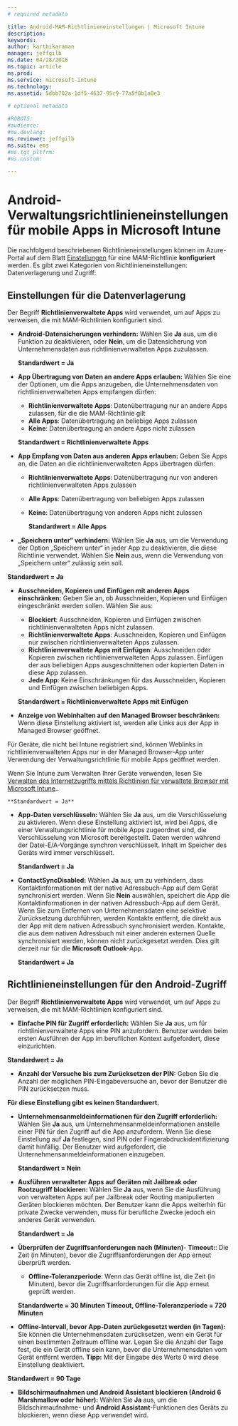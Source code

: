```yaml
---
# required metadata

title: Android-MAM-Richtlinieneinstellungen | Microsoft Intune
description:
keywords:
author: karthikaraman
manager: jeffgilb
ms.date: 04/28/2016
ms.topic: article
ms.prod:
ms.service: microsoft-intune
ms.technology:
ms.assetid: 5dbb702a-1df5-4637-95c9-77a5f0b1a0e3

# optional metadata

#ROBOTS:
#audience:
#ms.devlang:
ms.reviewer: jeffgilb
ms.suite: ems
#ms.tgt_pltfrm:
#ms.custom:

---
```


# Android-Verwaltungsrichtlinieneinstellungen für mobile Apps in Microsoft Intune
Die nachfolgend beschriebenen Richtlinieneinstellungen können im Azure-Portal auf dem Blatt [Einstellungen](create-and-deploy-mobile-app-management-policies-with-microsoft-intune.md) für eine MAM-Richtlinie **konfiguriert** werden.
Es gibt zwei Kategorien von Richtlinieneinstellungen: Datenverlagerung und Zugriff:

##  Einstellungen für die Datenverlagerung
Der Begriff **Richtlinienverwaltete Apps** wird verwendet, um auf Apps zu verweisen, die mit MAM-Richtlinien konfiguriert sind.
- **Android-Datensicherungen verhindern:** Wählen Sie **Ja** aus, um die Funktion zu deaktivieren, oder **Nein**, um die Datensicherung von Unternehmensdaten aus richtlinienverwalteten Apps zuzulassen.

  **Standardwert = Ja**
- **App Übertragung von Daten an andere Apps erlauben:** Wählen Sie eine der Optionen, um die Apps anzugeben, die Unternehmensdaten von richtlinienverwalteten Apps empfangen dürfen:
  -   **Richtlinienverwaltete Apps**: Datenübertragung nur an andere Apps zulassen, für die die MAM-Richtlinie gilt
  -   **Alle Apps**: Datenübertragung an beliebige Apps zulassen
  -   **Keine**: Datenübertragung an andere Apps nicht zulassen

  **Standardwert = Richtlinienverwaltete Apps**
- **App Empfang von Daten aus anderen Apps erlauben:** Geben Sie Apps an, die Daten an die richtlinienverwalteten Apps übertragen dürfen:
  -   **Richtlinienverwaltete Apps**: Datenübertragung nur von anderen richtlinienverwalteten Apps zulassen
  -   **Alle Apps**: Datenübertragung von beliebigen Apps zulassen
  -   **Keine**: Datenübertragung von anderen Apps nicht zulassen

      **Standardwert = Alle Apps**

-   **„Speichern unter“ verhindern:** Wählen Sie **Ja** aus, um die Verwendung der Option „Speichern unter“ in jeder App zu deaktivieren, die diese Richtlinie verwendet. Wählen Sie **Nein** aus, wenn die Verwendung von „Speichern unter“ zulässig sein soll.

  **Standardwert = Ja**
- **Ausschneiden, Kopieren und Einfügen mit anderen Apps einschränken:** Geben Sie an, ob Ausschneiden, Kopieren und Einfügen eingeschränkt werden sollen. Wählen Sie aus:
  -   **Blockiert**: Ausschneiden, Kopieren und Einfügen zwischen richtlinienverwalteten Apps nicht zulassen.
  -   **Richtlinienverwaltete Apps**: Ausschneiden, Kopieren und Einfügen nur zwischen richtlinienverwalteten Apps zulassen.
  -   **Richtlinienverwaltete Apps mit Einfügen**: Ausschneiden oder Kopieren zwischen richtlinienverwalteten Apps zulassen. Einfügen der aus beliebigen Apps ausgeschnittenen oder kopierten Daten in diese App zulassen.
  -   **Jede App**: Keine Einschränkungen für das Ausschneiden, Kopieren und Einfügen zwischen beliebigen Apps.

    **Standardwert = Richtlinienverwaltete Apps mit Einfügen**
-   **Anzeige von Webinhalten auf den Managed Browser beschränken:** Wenn diese Einstellung aktiviert ist, werden alle Links aus der App in Managed Browser geöffnet.

  Für Geräte, die nicht bei Intune registriert sind, können Weblinks in richtlinienverwalteten Apps nur in der Managed Browser-App unter Verwendung der Verwaltungsrichtlinie für mobile Apps geöffnet werden.

  Wenn Sie Intune zum Verwalten Ihrer Geräte verwenden, lesen Sie [Verwalten des Internetzugriffs mittels Richtlinien für verwaltete Browser mit Microsoft Intune](manage-internet-access-using-managed-browser-policies.md)..

    **Standardwert = Ja**
- **App-Daten verschlüsseln:** Wählen Sie **Ja** aus, um die Verschlüsselung zu aktivieren. Wenn diese Einstellung aktiviert ist, wird bei Apps, die einer Verwaltungsrichtlinie für mobile Apps zugeordnet sind, die Verschlüsselung von Microsoft bereitgestellt. Daten werden während der Datei-E/A-Vorgänge synchron verschlüsselt. Inhalt im Speicher des Geräts wird immer verschlüsselt.

  **Standardwert = Ja**

- **ContactSyncDisabled:** Wählen **Ja** aus, um zu verhindern, dass Kontaktinformationen mit der native Adressbuch-App auf dem Gerät synchronisiert werden. Wenn Sie **Nein** auswählen, speichert die App die Kontaktinformationen in der nativen Adressbuch-App auf dem Gerät.<br/>Wenn Sie zum Entfernen von Unternehmensdaten eine selektive Zurücksetzung durchführen, werden Kontakte entfernt, die direkt aus der App mit dem nativen Adressbuch synchronisiert werden. Kontakte, die aus dem nativen Adressbuch mit einer anderen externen Quelle synchronisiert werden, können nicht zurückgesetzt werden. Dies gilt derzeit nur für die **Microsoft Outlook**-App.

  **Standardwert = Ja**

##  Richtlinieneinstellungen für den Android-Zugriff
Der Begriff **Richtlinienverwaltete Apps** wird verwendet, um auf Apps zu verweisen, die mit MAM-Richtlinien konfiguriert sind.

- **Einfache PIN für Zugriff erforderlich:** Wählen Sie **Ja** aus, um für richtlinienverwaltete Apps eine PIN anzufordern. Benutzer werden beim ersten Ausführen der App im beruflichen Kontext aufgefordert, diese einzurichten.

 **Standardwert = Ja**
- **Anzahl der Versuche bis zum Zurücksetzen der PIN:** Geben Sie die Anzahl der möglichen PIN-Eingabeversuche an, bevor der Benutzer die PIN zurücksetzen muss.

 **Für diese Einstellung gibt es keinen Standardwert.**
- **Unternehmensanmeldeinformationen für den Zugriff erforderlich:** Wählen Sie **Ja** aus, um Unternehmensanmeldeinformationen anstelle einer PIN für den Zugriff auf die App anzufordern.  Wenn Sie diese Einstellung auf **Ja** festlegen, sind PIN oder Fingerabdruckidentifizierung damit hinfällig.  Der Benutzer wird aufgefordert, die Unternehmensanmeldeinformationen einzugeben.

  **Standardwert = Nein**
- **Ausführen verwalteter Apps auf Geräten mit Jailbreak oder Rootzugriff blockieren:** Wählen Sie **Ja** aus, wenn Sie die Ausführung von verwalteten Apps auf per Jailbreak oder Rooting manipulierten Geräten blockieren möchten. Der Benutzer kann die Apps weiterhin für private Zwecke verwenden, muss für berufliche Zwecke jedoch ein anderes Gerät verwenden.

  **Standardwert = Ja**
- **Überprüfen der Zugriffsanforderungen nach (Minuten)**-   **Timeout:**: Die Zeit (in Minuten), bevor die Zugriffsanforderungen der App erneut überprüft werden.
  -   **Offline-Toleranzperiode**: Wenn das Gerät offline ist, die Zeit (in Minuten), bevor die Zugriffsanforderungen für die App erneut geprüft werden.

    **Standardwerte = 30 Minuten Timeout, Offline-Toleranzperiode = 720 Minuten**

-   **Offline-Intervall, bevor App-Daten zurückgesetzt werden (in Tagen):** Sie können die Unternehmensdaten zurücksetzen, wenn ein Gerät für einen bestimmten Zeitraum offline war.  Legen Sie die Anzahl der Tage fest, die ein Gerät offline sein kann, bevor die Unternehmensdaten vom Gerät entfernt werden. **Tipp:** Mit der Eingabe des Werts 0 wird diese Einstellung deaktiviert.

  **Standardwert = 90 Tage**
- **Bildschirmaufnahmen und Android Assistant blockieren (Android 6 Marshmallow oder höher):** Wählen Sie **Ja** aus, um die Bildschirmaufnahme- und **Android Assistant**-Funktionen des Geräts zu blockieren, wenn diese App verwendet wird.


<!--HONumber=May16_HO1-->



